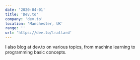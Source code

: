 ```yaml
---
date: '2020-04-01'
title: 'Dev.to'
company: 'dev.to'
location: 'Manchester, UK'
range: ''
url: 'https://dev.to/trallard'
---
```


I also blog at dev.to on various topics, from machine learning to programming basic concepts.
